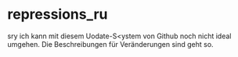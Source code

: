 # repressions_ru


sry ich kann mit diesem Uodate-S<ystem von Github noch nicht ideal umgehen. Die Beschreibungen für Veränderungen sind geht so.

